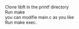 Clone libft in the printf directory \
Run make \
you can modifie main.c as you like \
Run make exec.
